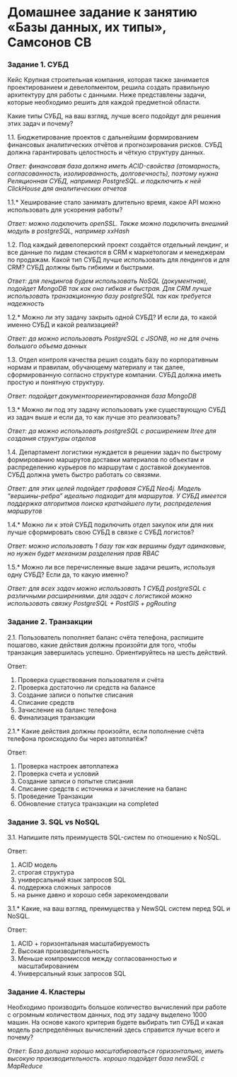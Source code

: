 # Домашнее задание к занятию «Базы данных, их типы», Самсонов СВ

### Задание 1. СУБД

Кейс
Крупная строительная компания, которая также занимается проектированием и девелопментом, решила создать правильную архитектуру для работы с данными. Ниже представлены задачи, которые необходимо решить для каждой предметной области.

Какие типы СУБД, на ваш взгляд, лучше всего подойдут для решения этих задач и почему?

1.1. Бюджетирование проектов с дальнейшим формированием финансовых аналитических отчётов и прогнозирования рисков. СУБД должна гарантировать целостность и чёткую структуру данных.

*Ответ: финансовая база должна иметь ACID-свойства (атомарность, согласованность, изолированность, долговечность), поэтому нужна Реляционная СУБД, например PostgreSQL. и подключить к ней ClickHouse для аналитических отчетов*

1.1.* Хеширование стало занимать длительно время, какое API можно использовать для ускорения работы?

*Ответ: можно подключить openSSL. Также можно подключить внешний модуль в postgreSQL, например xxHash*

1.2. Под каждый девелоперский проект создаётся отдельный лендинг, и все данные по лидам стекаются в CRM к маркетологам и менеджерам по продажам. Какой тип СУБД лучше использовать для лендингов и для CRM? СУБД должны быть гибкими и быстрыми.

*Ответ: для лендингов будем использовать NoSQL (документная), подойдет MongoDB так как она гибкая и быстрая. Для CRM лучше использовать транзакционную базу postgreSQL так как требуется надежность*

1.2.* Можно ли эту задачу закрыть одной СУБД? И если да, то какой именно СУБД и какой реализацией?

*Ответ: да можно использовать PostgreSQL с JSONB, но не для очень большого объема данных*

1.3. Отдел контроля качества решил создать базу по корпоративным нормам и правилам, обучающему материалу и так далее, сформированную согласно структуре компании. СУБД должна иметь простую и понятную структуру.

*Ответ: подойдет документоореиентированная база MongoDB*

1.3.* Можно ли под эту задачу использовать уже существующую СУБД из задач выше и если да, то как лучше это реализовать?

*Ответ: да можно использовать postgreSQL с расширением Itree для создания структуры отделов*

1.4. Департамент логистики нуждается в решении задач по быстрому формированию маршрутов доставки материалов по объектам и распределению курьеров по маршрутам с доставкой документов. СУБД должна уметь быстро работать со связями.

*Ответ: для этих целей подойдет графовая СУБД Neo4j. Модель “вершины-ребра” идеально подходит для маршрутов. У СУБД имеется поддержка алгоритмов поиска кратчайшего пути, распределения маршрутов*

1.4.* Можно ли к этой СУБД подключить отдел закупок или для них лучше сформировать свою СУБД в связке с СУБД логистов?

*Ответ: можно использовать 1 базу так как вершины будут одинаковые, но нужен будет механизм разделения прав RBAC*

1.5.* Можно ли все перечисленные выше задачи решить, используя одну СУБД? Если да, то какую именно?

*Ответ: для всех задач можно использовать 1 СУБД postgreSQL c различными расширениями. для задач с логистикой можно использовать связку PostgreSQL + PostGIS + pgRouting*

### Задание 2. Транзакции

2.1. Пользователь пополняет баланс счёта телефона, распишите пошагово, какие действия должны произойти для того, чтобы транзакция завершилась успешно. Ориентируйтесь на шесть действий.

Ответ: 
1. Проверка существования пользователя и счёта
2. Проверка достаточно ли средств на балансе
3. Создание записи о попытке списания
4. Списание средств
5. Зачисление на баланс телефона
6. Финализация транзакции
        

2.1.* Какие действия должны произойти, если пополнение счёта телефона происходило бы через автоплатёж?

Ответ:
1. Проверка настроек автоплатежа
2. Проверка счета и условий
3. Создание записи о попытке списания
4. Списание средств с источника и зачисление на баланс
5. Проведение Транзакции
6. Обновление статуса транзакции на completed
        
### Задание 3. SQL vs NoSQL

3.1. Напишите пять преимуществ SQL-систем по отношению к NoSQL.

Ответ:
1. ACID модель
2. строгая структура
3. универсальный язык запросов SQL
4. поддержка сложных запросов
5. на рынке давно и хорошо себя зарекомендовали

3.1.* Какие, на ваш взгляд, преимущества у NewSQL систем перед SQL и NoSQL.

Ответ: 
1. ACID + горизонтальная масштабируемость
2. Высокая производительность
3. Меньше компромиссов между согласованностью и масштабированием
4. Универсальный язык запросов SQL

### Задание 4. Кластеры

Необходимо производить большое количество вычислений при работе с огромным количеством данных, под эту задачу выделено 1000 машин.
На основе какого критерия будете выбирать тип СУБД и какая модель распределённых вычислений здесь справится лучше всего и почему?

*Ответ: База долшна хорошо масштабироваться горизонтально, иметь высокую производительность. хорошо подойдет база newSQL c MapReduce*
